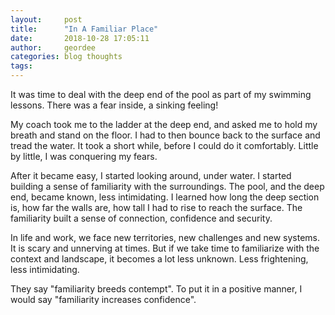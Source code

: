```yaml
---
layout:     post
title:      "In A Familiar Place"
date:       2018-10-28 17:05:11
author:     geordee
categories: blog thoughts
tags:       
---
```


It was time to deal with the deep end of the pool as part of my swimming lessons. There was a fear inside, a sinking feeling!

My coach took me to the ladder at the deep end, and asked me to hold my breath and stand on the floor. I had to then bounce back to the surface and tread the water. It took a short while, before I could do it comfortably. Little by little, I was conquering my fears.

After it became easy, I started looking around, under water. I started building a sense of familiarity with the surroundings. The pool, and the deep end, became known, less intimidating. I learned how long the deep section is, how far the walls are, how tall I had to rise to reach the surface. The familiarity built a sense of connection, confidence and security.

In life and work, we face new territories, new challenges and new systems. It is scary and unnerving at times. But if we take time to familiarize with the context and landscape, it becomes a lot less unknown. Less frightening, less intimidating.

They say "familiarity breeds contempt". To put it in a positive manner, I would say "familiarity increases confidence".
